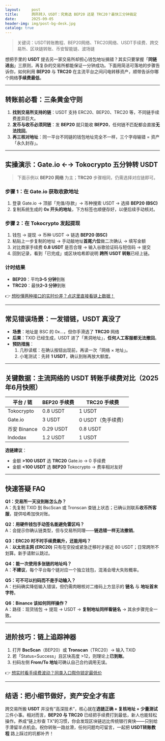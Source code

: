 ```yaml
---
layout:     post
title:      跨所转入 USDT：究竟选 BEP20 还是 TRC20？最快三分钟搞定
date:       2025-09-05
header-img: img/post-bg-desk.jpg
catalog: true
---
```


> 关键词：USDT转账教程、BEP20网络、TRC20网络、USDT手续费、跨交易所、区块链转账、币安智能链、波场链

想把手里的 **USDT** 提去另一家交易所却担心钱包地址搞错？其实只要掌握「**同链进出**」三原则，再复杂的交易所都能保证一分钟成功。下面用简洁可落地的步骤告诉你，如何利用 **BEP20** 与 **TRC20** 在主流平台之间闪电转移资产，顺带告诉你哪个网络**手续费最低**。

---

## 转账前必看：三条黄金守则

1. **找到交易所支持的链**：USDT 支持 ERC20、BEP20、TRC20 等，不同链手续费差异巨大。  
2. **发币与收币必须同链**：发 **BEP20** 就只能收 **BEP20**，任何链不匹配都会直接**无法找回**。  
3. **再三核对地址**：同一平台不同链的钱包地址完全不一样，三个字母输错 = 资产「永久封存」。

---

## 实操演示：Gate.io ←→ Tokocrypto 五分钟转 USDT

> 下面示例以 **BEP20 网络** 为主；**TRC20** 步骤相同，仍需选择对应链即可。

### 步骤 1：在 Gate.io 获取收款地址

1. 登录 Gate.io → 顶部「充值/存款」→ 币种搜索 USDT → 选择 **BEP20 (BSC)**  
2. 复制系统生成的 **0x 开头的地址**，下方标签也顺便存好，以便后续手动核对。

### 步骤 2：在 Tokocrypto 发起提现

1. 钱包 → 提现 → 币种 USDT → 链选 **BEP20 (BSC)**  
2. 粘贴上一步复制的地址 → 手动敲地址**首尾六位**做二次确认 → 填写金额  
3. 对比商家手续费 **0.8 USDT** 是否合理 → 输入谷歌验证码与短信码 → 提交  
4. 回到记录，看到「已完成」或区块哈希即说明 **跨所 USDT 转账**已经上链。

### 计时结果

- **BEP20**：平均**3–5 分钟**到账  
- **TRC20**：最快**2–3 分钟**到账  

👉 [想秒懂两种接口的实时价差？点这里直接看链上数据！](https://okxdog.com/)

---

## 常见错误场景：一发错链，USDT 真没了

- **场景**：地址是 BSC 的 0x…，但你手滑选了 **TRC20** 网络  
- **后果**：TXID 已经生成，USDT 进了「黑洞地址」，**任何人工客服都无法撤回**。  
- **预防措施**：  
  1. 几秒读框：在确认按钮出现前，再读一次「网络 × 地址」。  
  2. 小笔测试：先转 **1 USDT**，确认到账再放大额度。

---

## 关键数据：主流网络的 USDT 转账手续费对比（2025年6月快照）

| 平台 / 链 | BEP20 手续费 | TRC20 手续费 |
|-----------|--------------|--------------|
| Tokocrypto | 0.8 USDT | 1 USDT |
| Gate.io | 3 USDT | 0 USDT（免手续费） |
| 币安 Binance | 0.29 USDT | 0.8 USDT |
| Indodax | 1.2 USDT | 1 USDT |

**选链建议**：  
- 金额 **>100 USDT** 选 **TRC20** Gate.io → 0 手续费  
- 金额 **<100 USDT** 选 **BEP20** Tokocrypto → 费率相对友好

---

## 快速答疑 FAQ

**Q1：交易所一天没到账怎么办？**  
A：先复制 TXID 到 BscScan 或 Tronscan 查链上状态；已确认则联系**收币所客服**，提供哈希加快对账。

**Q2：用硬件钱包手动签名能避免雷区吗？**  
A：会提示你确认链类型，但与交易所同理——**链选错一样无法撤销**。

**Q3：ERC20 时不时手续费飙升，还能用吗？**  
A：**以太坊主网 (ERC20)** 只有在空投或紧急迁移时才接近 80 USDT；日常跨所不划算。新手请默认跳过。

**Q4：能一次使用多张链的地址吗？**  
A：**不建议**，每个平台每个链对应一个独立钱包，混淆会增大失败概率。

**Q5：可不可以扫码而不是手动输入？**  
A：扫码确实降低输入错误，但仍需肉眼核对二维码上方显示的 **链名** 与 **地址首末字符**。

**Q6：Binance 该如何同样操作？**  
A：路径：现货钱包 → 提现 → USDT → **复制地址同样看链名** → 其余步骤完全一致。

---

## 进阶技巧：链上追踪神器

1. 打开 **BscScan**（BEP20）或 **Tronscan**（TRC20）→ 输入 TXID  
2. 若「Status=Success」且区块高度 >12，则理论上**已到账**。  
3. 扫码左侧 **From/To 地址**可确认自己合约调用无误。

👉 [想实时看手续费波动？同类入口帮你锁定最低价](https://okxdog.com/)

---

## 结语：把小细节做好，资产安全才有底

跨交易所搬 **USDT** 并没有“高深技术”，核心就在**选链正确 + 复核地址 + 少量测试**三件小事。相对而言，**BEP20 与 TRC20** 已经把手续费打到最低，新人也能轻松操作。养成“链上秒查 TX”的习惯，你会发现区块链远比传统银行爽快——只别给手滑留半点机会。祝你转账一路丝滑，任何问题均可留言，一起把 **USDT转账教程** 路上踩过的坑都补齐！
